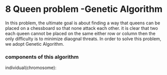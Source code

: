 # 8 Queen problem -Genetic Algorithm
In this problem, the ultimate goal is about finding a way that queens can be placed on a chessboard so that none attack each other. it is clear that two each queen cannot be placed on the same either row or column then the only difficulty is to minimize diaognal threats. In order to solve this problem, we adopt Genetic Algorithm.

### components of this algorithm
individual(chromosome):



